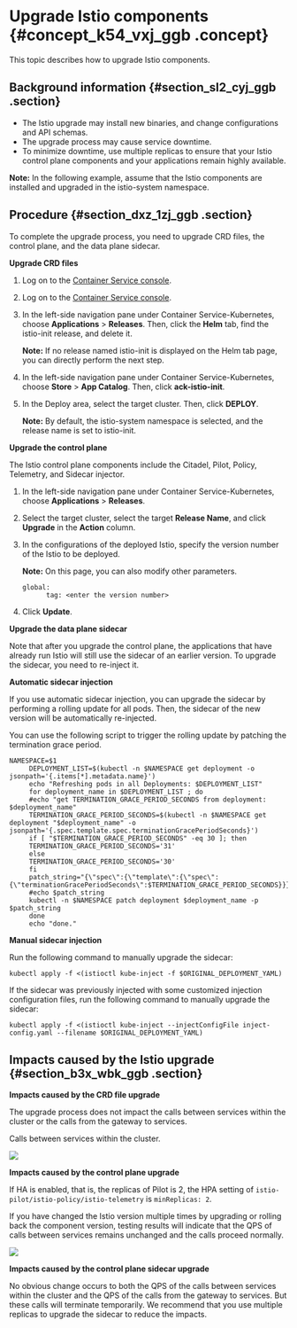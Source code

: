 # Upgrade Istio components {#concept_k54_vxj_ggb .concept}

This topic describes how to upgrade Istio components.

## Background information {#section_sl2_cyj_ggb .section}

-   The Istio upgrade may install new binaries, and change configurations and API schemas.
-   The upgrade process may cause service downtime.
-   To minimize downtime, use multiple replicas to ensure that your Istio control plane components and your applications remain highly available.

**Note:** In the following example, assume that the Istio components are installed and upgraded in the istio-system namespace.

## Procedure {#section_dxz_1zj_ggb .section}

To complete the upgrade process, you need to upgrade CRD files, the control plane, and the data plane sidecar.

****Upgrade CRD files****

1.  Log on to the [Container Service console](https://cs.console.aliyun.com/).
2.  Log on to the [Container Service console](https://partners-intl.console.aliyun.com/#/cs).
3.  In the left-side navigation pane under Container Service-Kubernetes, choose **Applications** \> **Releases**. Then, click the **Helm** tab, find the istio-init release, and delete it.

    **Note:** If no release named istio-init is displayed on the Helm tab page, you can directly perform the next step.

4.  In the left-side navigation pane under Container Service-Kubernetes, choose **Store** \> **App Catalog**. Then, click **ack-istio-init**.
5.  In the Deploy area, select the target cluster. Then, click **DEPLOY**.

    **Note:** By default, the istio-system namespace is selected, and the release name is set to istio-init.


****Upgrade the control plane****

The Istio control plane components include the Citadel, Pilot, Policy, Telemetry, and Sidecar injector.

1.  In the left-side navigation pane under Container Service-Kubernetes, choose **Applications** \> **Releases**.
2.  Select the target cluster, select the target **Release Name**, and click **Upgrade** in the **Action** column.
3.  In the configurations of the deployed Istio, specify the version number of the Istio to be deployed.

    **Note:** On this page, you can also modify other parameters.

    ``` {#codeblock_34y_f1a_ytl}
    global:
          tag: <enter the version number>
    ```

4.  Click **Update**.

****Upgrade the data plane sidecar****

Note that after you upgrade the control plane, the applications that have already run Istio will still use the sidecar of an earlier version. To upgrade the sidecar, you need to re-inject it.

****Automatic sidecar injection****

If you use automatic sidecar injection, you can upgrade the sidecar by performing a rolling update for all pods. Then, the sidecar of the new version will be automatically re-injected.

You can use the following script to trigger the rolling update by patching the termination grace period.

```
NAMESPACE=$1
     DEPLOYMENT_LIST=$(kubectl -n $NAMESPACE get deployment -o jsonpath='{.items[*].metadata.name}')
     echo "Refreshing pods in all Deployments: $DEPLOYMENT_LIST"
     for deployment_name in $DEPLOYMENT_LIST ; do
     #echo "get TERMINATION_GRACE_PERIOD_SECONDS from deployment: $deployment_name"
     TERMINATION_GRACE_PERIOD_SECONDS=$(kubectl -n $NAMESPACE get deployment "$deployment_name" -o jsonpath='{.spec.template.spec.terminationGracePeriodSeconds}')
     if [ "$TERMINATION_GRACE_PERIOD_SECONDS" -eq 30 ]; then
     TERMINATION_GRACE_PERIOD_SECONDS='31'
     else
     TERMINATION_GRACE_PERIOD_SECONDS='30'
     fi
     patch_string="{\"spec\":{\"template\":{\"spec\":{\"terminationGracePeriodSeconds\":$TERMINATION_GRACE_PERIOD_SECONDS}}}}"
     #echo $patch_string
     kubectl -n $NAMESPACE patch deployment $deployment_name -p $patch_string
     done
     echo "done."
```

**Manual sidecar injection**

Run the following command to manually upgrade the sidecar:

```
kubectl apply -f <(istioctl kube-inject -f $ORIGINAL_DEPLOYMENT_YAML)
```

If the sidecar was previously injected with some customized injection configuration files, run the following command to manually upgrade the sidecar:

```
kubectl apply -f <(istioctl kube-inject --injectConfigFile inject-config.yaml --filename $ORIGINAL_DEPLOYMENT_YAML)
```

## Impacts caused by the Istio upgrade {#section_b3x_wbk_ggb .section}

**Impacts caused by the CRD file upgrade**

The upgrade process does not impact the calls between services within the cluster or the calls from the gateway to services.

Calls between services within the cluster.

![](http://static-aliyun-doc.oss-cn-hangzhou.aliyuncs.com/assets/img/83226/155833217035273_en-US.png)

**Impacts caused by the control plane upgrade**

If HA is enabled, that is, the replicas of Pilot is 2, the HPA setting of `istio-pilot/istio-policy/istio-telemetry` is `minReplicas: 2`.

If you have changed the Istio version multiple times by upgrading or rolling back the component version, testing results will indicate that the QPS of calls between services remains unchanged and the calls proceed normally.

![](http://static-aliyun-doc.oss-cn-hangzhou.aliyuncs.com/assets/img/83226/155833217035274_en-US.png)

**Impacts caused by the control plane sidecar upgrade**

No obvious change occurs to both the QPS of the calls between services within the cluster and the QPS of the calls from the gateway to services. But these calls will terminate temporarily. We recommend that you use multiple replicas to upgrade the sidecar to reduce the impacts.

